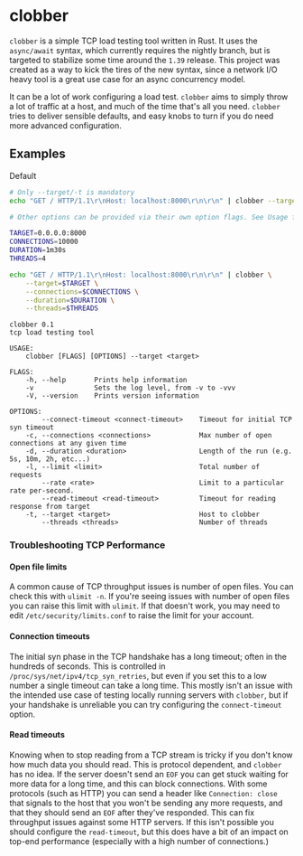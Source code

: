 # clobber

`clobber` is a simple TCP load testing tool written in Rust. It uses the `async/await` syntax, which currently requires the nightly branch, but is targeted to stabilize some time around the `1.39` release. This project was created as a way to kick the tires of the new syntax, since a network I/O heavy tool is a great use case for an async concurrency model.

It can be a lot of work configuring a load test. `clobber` aims to simply throw a lot of traffic at a host, and much of the time that's all you need. `clobber` tries to deliver sensible defaults, and easy knobs to turn if you do need more advanced configuration.

## Examples

Default
```bash
# Only --target/-t is mandatory
echo "GET / HTTP/1.1\r\nHost: localhost:8000\r\n\r\n" | clobber --target=0.0.0.0:8000
```

```bash
# Other options can be provided via their own option flags. See Usage for full details.

TARGET=0.0.0.0:8000
CONNECTIONS=10000
DURATION=1m30s
THREADS=4

echo "GET / HTTP/1.1\r\nHost: localhost:8000\r\n\r\n" | clobber \
    --target=$TARGET \
    --connections=$CONNECTIONS \
    --duration=$DURATION \
    --threads=$THREADS
```

```
clobber 0.1
tcp load testing tool

USAGE:
    clobber [FLAGS] [OPTIONS] --target <target>

FLAGS:
    -h, --help       Prints help information
    -v               Sets the log level, from -v to -vvv
    -V, --version    Prints version information

OPTIONS:
        --connect-timeout <connect-timeout>    Timeout for initial TCP syn timeout
    -c, --connections <connections>            Max number of open connections at any given time
    -d, --duration <duration>                  Length of the run (e.g. 5s, 10m, 2h, etc...)
    -l, --limit <limit>                        Total number of requests
        --rate <rate>                          Limit to a particular rate per-second.
        --read-timeout <read-timeout>          Timeout for reading response from target
    -t, --target <target>                      Host to clobber
        --threads <threads>                    Number of threads

```

### Troubleshooting TCP Performance

#### Open file limits

A common cause of TCP throughput issues is number of open files. You can check this with `ulimit -n`. If you're seeing
issues with number of open files you can raise this limit with `ulimit`. If that doesn't work, you may need to edit `/etc/security/limits.conf` to raise the limit for your account.

#### Connection timeouts

The initial syn phase in the TCP handshake has a long timeout; often in the hundreds of seconds. This is controlled
in `/proc/sys/net/ipv4/tcp_syn_retries`, but even if you set this to a low number a single timeout can take a long
time. This mostly isn't an issue with the intended use case of testing locally running servers with `clobber`, but
if your handshake is unreliable you can try configuring the `connect-timeout` option.

#### Read timeouts

Knowing when to stop reading from a TCP stream is tricky if you don't know how much data you should read. This is
protocol dependent, and `clobber` has no idea. If the server doesn't send an `EOF` you can get stuck waiting for more
data for a long time, and this can block connections. With some protocols (such as HTTP) you can send a header like
`Connection: close` that signals to the host that you won't be sending any more requests, and that they should send
an `EOF` after they've responded. This can fix throughput issues against some HTTP servers. If this isn't possible you
should configure the `read-timeout`, but this does have a bit of an impact on top-end performance (especially with a high number of connections.)
